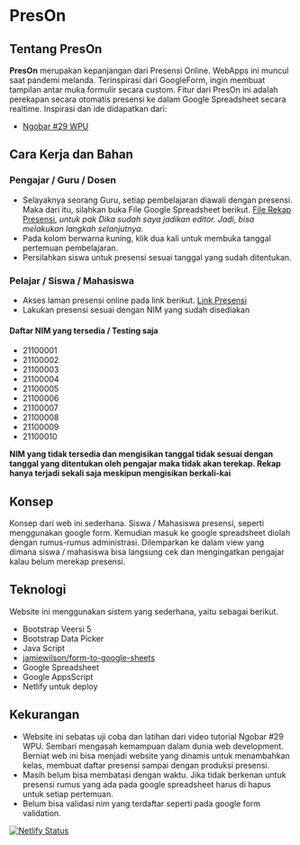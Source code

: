# PresOn

## Tentang PresOn

**PresOn** merupakan kepanjangan dari Presensi Online. WebApps ini muncul saat pandemi melanda. Terinspirasi dari GoogleForm, ingin membuat tampilan antar muka formulir secara custom. Fitur dari PresOn ini adalah perekapan secara otomatis presensi ke dalam Google Spreadsheet secara realtime. Inspirasi dan ide didapatkan dari:

- [Ngobar #29 WPU](https://youtu.be/2XosKncBoQ4)

## Cara Kerja dan Bahan

### Pengajar / Guru / Dosen

- Selayaknya seorang Guru, setiap pembelajaran diawali dengan presensi. Maka dari itu, silahkan buka File Google Spreadsheet berikut. [File Rekap Presensi](https://docs.google.com/spreadsheets/d/1kiJXMnO5KWO1ZWDOdRbcW5sbO8yqYg4Ab3icBg5463I/edit?usp=sharing), _untuk pak Dika sudah saya jadikan editor. Jadi, bisa melakukan langkah selanjutnya._
- Pada kolom berwarna kuning, klik dua kali untuk membuka tanggal pertemuan pembelajaran.
- Persilahkan siswa untuk presensi sesuai tanggal yang sudah ditentukan.

### Pelajar / Siswa / Mahasiswa

- Akses laman presensi online pada link berikut. [Link Presensi](https://preson.netlify.com)
- Lakukan presensi sesuai dengan NIM yang sudah disediakan

#### Daftar NIM yang tersedia / Testing saja

- 21100001
- 21100002
- 21100003
- 21100004
- 21100005
- 21100006
- 21100007
- 21100008
- 21100009
- 21100010

**NIM yang tidak tersedia dan mengisikan tanggal tidak sesuai dengan tanggal yang ditentukan oleh pengajar maka tidak akan terekap. Rekap hanya terjadi sekali saja meskipun mengisikan berkali-kai**

## Konsep

Konsep dari web ini sederhana. Siswa / Mahasiswa presensi, seperti menggunakan google form. Kemudian masuk ke google spreadsheet diolah dengan rumus-rumus administrasi. Dilemparkan ke dalam view yang dimana siswa / mahasiswa bisa langsung cek dan mengingatkan pengajar kalau belum merekap presensi.

## Teknologi

Website ini menggunakan sistem yang sederhana, yaitu sebagai berikut.

- Bootstrap Veersi 5
- Bootstrap Data Picker
- Java Script
- [jamiewilson/form-to-google-sheets](https://github.com/jamiewilson/form-to-google-sheets)
- Google Spreadsheet
- Google AppsScript
- Netlify untuk deploy

## Kekurangan

- Website ini sebatas uji coba dan latihan dari video tutorial Ngobar #29 WPU. Sembari mengasah kemampuan dalam dunia web development. Berniat web ini bisa menjadi website yang dinamis untuk menambahkan kelas, membuat daftar presensi sampai dengan produksi presensi.
- Masih belum bisa membatasi dengan waktu. Jika tidak berkenan untuk presensi rumus yang ada pada google spreadsheet harus di hapus untuk setiap pertemuan.
- Belum bisa validasi nim yang terdaftar seperti pada google form validation.

[![Netlify Status](https://api.netlify.com/api/v1/badges/0c404268-689f-4f13-b3c1-1710c51a6ef5/deploy-status)](https://app.netlify.com/sites/preson/deploys)
